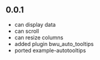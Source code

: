 ## 0.0.1

* can display data
* can scroll
* can resize columns
* added plugin bwu_auto_tooltips
* ported example-autotooltips
